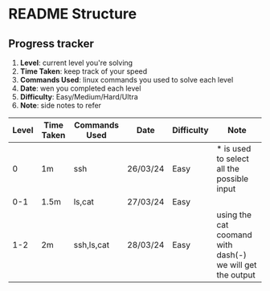 # README Structure
## Progress tracker
1. **Level**: current level you're solving
2. **Time Taken**: keep track of your speed
3. **Commands Used**: linux commands you used to solve each level
4. **Date**: wen you completed each level
5. **Difficulty**: Easy/Medium/Hard/Ultra
6. **Note**: side notes to refer

| Level | Time Taken | Commands Used |   Date   | Difficulty | Note | 
| ----- | ---------- | ------------- | -------- | ---------- | ---- | 
| 0     | 1m      | ssh           | 26/03/24 |    Easy    | * is used to select all the possible input | 
| 0-1   | 1.5m         | ls,cat        | 27/03/24 |    Easy    |      |
| 1-2   | 2m         | ssh,ls,cat    | 28/03/24 |    Easy    | using the cat coomand with dash(-) we will get the output |

